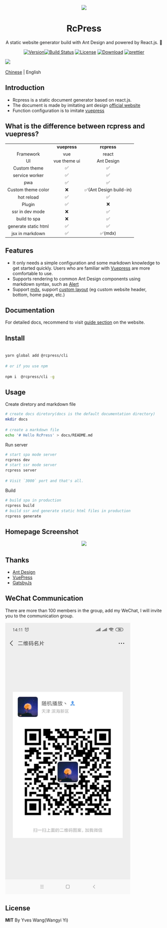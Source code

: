  <p align="center"><a href="https://www.yvescoding.com/rcpress/"><img width="100" src="https://www.yvescoding.com/rcpress/favicon.png" /></a></p>

<h1 align="center">RcPress</h1>
<p align="center">
A static website generator build with Ant Design and powered by React.js. 🎨
</p>
<p align="center">
  <a href="https://www.npmjs.com/package/@rcpress/core"><img src="https://img.shields.io/npm/v/@rcpress/core.svg" alt="Version"></a><a href="https://circleci.com/gh/YvesCoding/rcpress/tree/master"><img src="https://circleci.com/gh/YvesCoding/rcpress/tree/master.png?style=shield" alt="Build Status"></a> 
  <a href="https://www.npmjs.com/package/@rcpress/core"><img src="https://img.shields.io/npm/l/@rcpress/core.svg" alt="License"></a>
<a href="https://www.npmjs.com/package/@rcpress/core"><img src="https://img.shields.io/npm/dm/@rcpress/core.svg" alt="Download"></a>
<a href="https://github.com/YvesCoding/rcpress"><img src="https://img.shields.io/badge/code_style-prettier-ff69b4.svg?style=flat-square" alt="prettier"></a>
</p>

[![](https://github.com/wangyi7099/pictureCdn/blob/master/allPic/rcpress/screenshot-readme.png?raw=true)](https://www.yvescoding.com/rcpress/)

[Chinese](./README.md) | English

## Introduction

- Rcpress is a static document generator based on react.js.
- The document is made by imitating ant design [official website](https://ant.design/)
- Function configuration is to imitate [vuepress](https://vuepress.vuejs.org/)

## What is the difference between rcpress and vuepress?

|                      |              |                         |
| :------------------: | :----------: | :---------------------: |
|                      | **vuepress** |       **rcpress**       |
|      Framework       |     vue      |          react          |
|          UI          | vue theme ui |       Ant Design        |
|     Custom theme     |      ✅      |           ✅            |
|    service worker    |      ✅      |           ✅            |
|         pwa          |      ✅      |           ✅            |
|  Custom theme color  |      ❌      | ✅(Ant Design build-in) |
|      hot reload      |      ✅      |           ✅            |
|        Plugin        |      ✅      |           ❌            |
|   ssr in dev mode    |      ❌      |           ✅            |
|     build to spa     |      ❌      |           ✅            |
| generate static html |      ✅      |           ✅            |
|   jsx in markdown    |      ✅      |         ✅(mdx)         |

## Features

- It only needs a simple configuration and some markdown knowledge to get started quickly. Users who are familiar with [Vuepress](https://rcpress.vuejs.org/) are more comfortable to use.
- Supports rendering to common Ant Design components using markdown syntax, such as [Alert](https://www.yvescoding.com/rcpress/guide/markdown#prompt-box)
- Support [mdx](https://github.com/mdx-js/mdx), support [custom layout](https://www.yvescoding.com/rcpress/guide/theme#custom-layout) (eg custom website header, bottom, home page, etc.)

## Documentation

For detailed docs, recommend to visit [guide section](https://www.yvescoding.com/rcpress/guide/getting-started) on the website.

## Install

```bash

yarn global add @rcpress/cli

# or if you use npm

npm i  @rcpress/cli -g

```

## Usage

Create diretory and markdown file

```bash
# create docs diretory(docs is the default documentation directory)
mkdir docs

# create a markdown file
echo '# Hello RcPress' > docs/README.md

```

Run server

```bash
# start spa mode server
rcpress dev
# start ssr mode server
rcpress server

# Visit `3000` port and that's all.
```

Build

```bash
# build spa in production
rcpress build
# build ssr and generate static html files in production
rcpress generate
```

## Homepage Screenshot

<p align="center">
<img src="https://www.yvescoding.com/rcpress/screenshot.png" width="700" />
</p>

## Thanks

- [Ant Design](https://ant.design/)
- [VuePress](https://rcpress.vuejs.org/)
- [GatsbyJs](https://www.gatsbyjs.org/)

## WeChat Communication

There are more than 100 members in the group, add my WeChat, I will invite you to the communication group.

 <img src="https://github.com/wangyi7099/pictureCdn/blob/master/allPic/vuescroll/wx.png?raw=true" width="400" alt="Demo" style="max-width:100%;">

## License

**MIT** By Yves Wang(Wangyi Yi)
